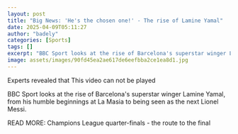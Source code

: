 ```yaml
---
layout: post
title: "Big News: 'He's the chosen one!' - The rise of Lamine Yamal"
date: 2025-04-09T05:11:27
author: "badely"
categories: [Sports]
tags: []
excerpt: "BBC Sport looks at the rise of Barcelona's superstar winger Lamine Yamal, from his humble beginnings at La Masia to being seen as the next Lionel Mess"
image: assets/images/90fd45ea2ae617de6eefbba2ce1ea8d1.jpg
---
```


Experts revealed that This video can not be played

BBC Sport looks at the rise of Barcelona's superstar winger Lamine Yamal, from his humble beginnings at La Masia to being seen as the next Lionel Messi.

READ MORE: Champions League quarter-finals - the route to the final

